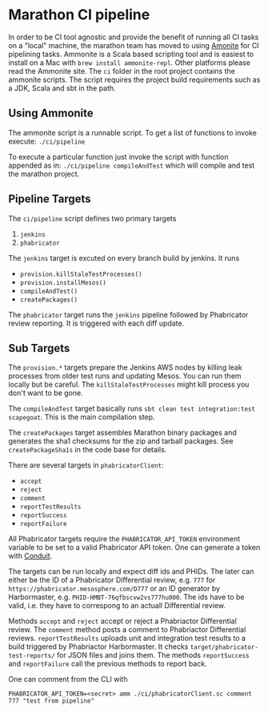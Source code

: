 # Marathon CI pipeline

In order to be CI tool agnostic and provide the benefit of running all CI tasks
on a "local" machine, the marathon team has moved to using [Amonite](http://www.lihaoyi.com/Ammonite/)
for CI pipelining tasks.   Ammonite is a Scala based scripting tool and is
easiest to install on a Mac with `brew install ammonite-repl`.  Other platforms
please read the Ammonite site.   The `ci` folder in the root project contains
the ammonite scripts.   The script requires the project build requirements such
as a JDK, Scala and sbt in the path.


## Using Ammonite

The ammonite script is a runnable script.  To get a list of functions to invoke execute: `./ci/pipeline`

To execute a particular function just invoke the script with function appended as in:
`./ci/pipeline compileAndTest` which will compile and test the marathon project.

## Pipeline Targets

The `ci/pipeline` script defines two primary targets

1. `jenkins`
2. `phabricator`

The `jenkins` target is excuted on every branch build by jenkins. It runs

  * `provision.killStaleTestProcesses()`
  * `provision.installMesos()`
  * `compileAndTest()`
  * `createPackages()`

The `phabricator` target runs the `jenkins` pipeline followed by Phabricator
review reporting. It is triggered with each diff update.

## Sub Targets

The `provision.*` targets prepare the Jenkins AWS nodes by killing leak
processes from older test runs and updating Mesos. You can run them locally but
be careful. The `killStaleTestProcesses` might kill process you don't want to be
gone.

The `compileAndTest` target basically runs `sbt clean test integration:test
scapegoat`. This is the main compilation step.

The `createPackages` target assembles Marathon binary packages and generates the
sha1 checksums for the zip and tarball packages. See `createPackageSha1s` in the
code base for details.

There are several targets in `phabricatorClient`:

  * `accept`
  * `reject`
  * `comment`
  * `reportTestResults`
  * `reportSuccess`
  * `reportFailure`

All Phabricator targets require the `PHABRICATOR_API_TOKEN` environment variable
to be set to a valid Phabricator API token. One can generate a token with
[Conduit](https://phabricator.mesosphere.com/conduit/login/).

The targets can be run locally and expect diff ids and PHIDs. The later can
either be the ID of a Phabricator Differential review, e.g. `777` for
`https://phabricator.mesosphere.com/D777` or an ID generator by Harbormaster,
e.g. `PHID-HMBT-76qfbscvw2vs777hu000`. The ids have to be valid, i.e. they have
to correspong to an actuall Differential review.

Methods `accept` and `reject` accept or reject a Phabriactor Differential review.
The `comment` method posts a comment to Phabriactor Differential reviews.
`reportTestResults` uploads unit and integration test results to a build
triggered by Phabriactor Harbormaster. It checks `target/phabricator-test-reports/`
for JSON files and joins them. The methods `reportSuccess` and `reportFailure`
call the previous methods to report back.

One can comment from the CLI with
```
PHABRICATOR_API_TOKEN=<secret> amm ./ci/phabricatorClient.sc comment 777 "test from pipeline"
```
